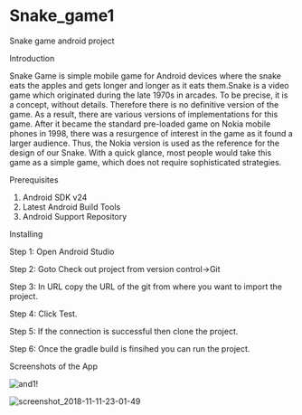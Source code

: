 # Snake_game1
Snake game android project

Introduction

Snake Game is simple mobile game for Android devices where the snake eats the apples and gets longer and longer as it eats them.Snake is a video game which originated during the late 1970s in arcades. To be precise, it is a concept, without details. Therefore there is no definitive version of the game. As a result, there are various versions of implementations for this game. 
After it became the standard pre-loaded game on Nokia mobile phones in 1998, there was a resurgence of interest in the game as it found a larger audience. Thus, the Nokia version is used as the reference for the design of our Snake. With a quick glance, most people would take this game as a simple game, which does not require sophisticated strategies.  

Prerequisites

1) Android SDK v24
2) Latest Android Build Tools
3) Android Support Repository

Installing

Step 1: Open Android Studio

Step 2: Goto Check out project from version control->Git

Step 3: In URL copy the URL of the git from where you want to import the project.

Step 4: Click Test.

Step 5: If the connection is successful then clone the project.

Step 6: Once the gradle build is finsihed you can run the project.

Screenshots of the App

![and1](https://user-images.githubusercontent.com/21280813/48316189-45339200-e606-11e8-93bb-4156f9f05c85.jpg)!

![screenshot_2018-11-11-23-01-49](https://user-images.githubusercontent.com/21280813/48316175-0ef61280-e606-11e8-8bf3-1f40f2c0995c.png)
